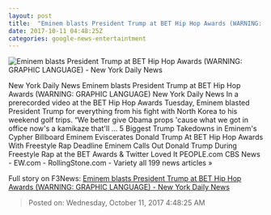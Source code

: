 ```yaml
---
layout: post
title:  "Eminem blasts President Trump at BET Hip Hop Awards (WARNING: GRAPHIC LANGUAGE) - New York Daily News"
date: 2017-10-11 04:48:25Z
categories: google-news-entertaintment
---
```


![Eminem blasts President Trump at BET Hip Hop Awards (WARNING: GRAPHIC LANGUAGE) - New York Daily News](http://assets.nydailynews.com/polopoly_fs/1.3554749.1507689374!/img/httpImage/image.jpg_gen/derivatives/landscape_1200/eminem11f-2-web.jpg)

New York Daily News Eminem blasts President Trump at BET Hip Hop Awards (WARNING: GRAPHIC LANGUAGE) New York Daily News In a prerecorded video at the BET Hip Hop Awards Tuesday, Eminem blasted President Trump for everything from his fight with North Korea to his weekend golf trips. “We better give Obama props 'cause what we got in office now's a kamikaze that'll ... 5 Biggest Trump Takedowns in Eminem's Cypher Billboard Eminem Eviscerates Donald Trump At BET Hip Hop Awards With Freestyle Rap Deadline Eminem Calls Out Donald Trump During Freestyle Rap at the BET Awards & Twitter Loved It PEOPLE.com CBS News - EW.com - RollingStone.com - Variety all 199 news articles »


Full story on F3News: [Eminem blasts President Trump at BET Hip Hop Awards (WARNING: GRAPHIC LANGUAGE) - New York Daily News](http://www.f3nws.com/n/prGrzF)

> Posted on: Wednesday, October 11, 2017 4:48:25 AM
